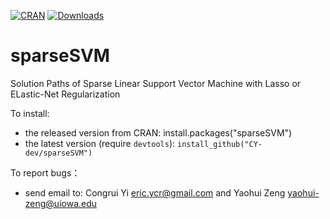 <!-- badges: start -->
[![CRAN](https://img.shields.io/cran/v/sparseSVM?logo=R)](https://cran.r-project.org/package=sparseSVM)
[![Downloads](https://cranlogs.r-pkg.org/badges/grand-total/sparseSVM)](https://cranlogs.r-pkg.org/badges/grand-total/sparseSVM)
<!-- badges: end -->

# sparseSVM
Solution Paths of Sparse Linear Support Vector Machine with Lasso or ELastic-Net Regularization

To install:
* the released version from CRAN: install.packages("sparseSVM")
* the latest version (require `devtools`): `install_github("CY-dev/sparseSVM")`

To report bugs：
* send email to: Congrui Yi <eric.ycr@gmail.com> and Yaohui Zeng <yaohui-zeng@uiowa.edu>
